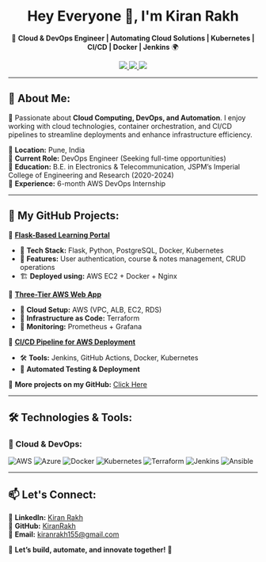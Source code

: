 <h1 align="center"> Hey Everyone 👋, I'm Kiran Rakh </h1>

<p align="center">
🚀 <b>Cloud & DevOps Engineer | Automating Cloud Solutions | Kubernetes | CI/CD | Docker | Jenkins</b> 🌍
</p>

<p align="center">
 <a href="https://www.linkedin.com/in/kiran-rakh-b644b6248">
    <img src="https://img.shields.io/badge/LinkedIn-KiranRakh-blue?style=flat&logo=linkedin" />
 </a>
 <a href="mailto:kiranrakh155@gmail.com">
    <img src="https://img.shields.io/badge/Email-Contact-red?style=flat&logo=gmail" />
 </a>
 <a href="https://github.com/KiranRakh">
    <img src="https://img.shields.io/badge/GitHub-KiranRakh-black?style=flat&logo=github" />
 </a>
</p>

---

## 🚀 About Me:
🎯 Passionate about **Cloud Computing, DevOps, and Automation**. I enjoy working with cloud technologies, container orchestration, and CI/CD pipelines to streamline deployments and enhance infrastructure efficiency.  

🔹 **Location:** Pune, India  
🔹 **Current Role:** DevOps Engineer (Seeking full-time opportunities)  
🔹 **Education:** B.E. in Electronics & Telecommunication, JSPM’s Imperial College of Engineering and Research (2020-2024)  
🔹 **Experience:** 6-month AWS DevOps Internship  

---

## 📂 My GitHub Projects:
🔹 **[Flask-Based Learning Portal](https://github.com/KiranRakh/flask-learning-portal)**  
   - 🌟 **Tech Stack:** Flask, Python, PostgreSQL, Docker, Kubernetes  
   - 🔹 **Features:** User authentication, course & notes management, CRUD operations  
   - 🏗️ **Deployed using:** AWS EC2 + Docker + Nginx  

🔹 **[Three-Tier AWS Web App](https://github.com/KiranRakh/aws-three-tier-app)**  
   - 🚀 **Cloud Setup:** AWS (VPC, ALB, EC2, RDS)  
   - 🔹 **Infrastructure as Code:** Terraform  
   - 🔹 **Monitoring:** Prometheus + Grafana  

🔹 **[CI/CD Pipeline for AWS Deployment](https://github.com/KiranRakh/aws-ci-cd-pipeline)**  
   - 🛠️ **Tools:** Jenkins, GitHub Actions, Docker, Kubernetes  
   - 🔹 **Automated Testing & Deployment**  

📌 **More projects on my GitHub:** [Click Here](https://github.com/KiranRakh)

---

## 🛠️ Technologies & Tools:
### 🚀 Cloud & DevOps:
![AWS](https://img.shields.io/badge/AWS-Cloud-orange?style=flat&logo=amazonaws)
![Azure](https://img.shields.io/badge/Azure-Cloud-blue?style=flat&logo=microsoftazure)
![Docker](https://img.shields.io/badge/Docker-Containerization-blue?style=flat&logo=docker)
![Kubernetes](https://img.shields.io/badge/Kubernetes-Orchestration-blue?style=flat&logo=kubernetes)
![Terraform](https://img.shields.io/badge/Terraform-IAC-purple?style=flat&logo=terraform)
![Jenkins](https://img.shields.io/badge/Jenkins-CI/CD-red?style=flat&logo=jenkins)
![Ansible](https://img.shields.io/badge/Ansible-Automation-red?style=flat&logo=ansible)

---

## 📫 Let's Connect:
💼 **LinkedIn:** [Kiran Rakh](https://www.linkedin.com/in/kiran-rakh-b644b6248)  
📂 **GitHub:** [KiranRakh](https://github.com/KiranRakh)  
📧 **Email:** [kiranrakh155@gmail.com](mailto:kiranrakh155@gmail.com)  

🔹 **Let’s build, automate, and innovate together!** 🚀
